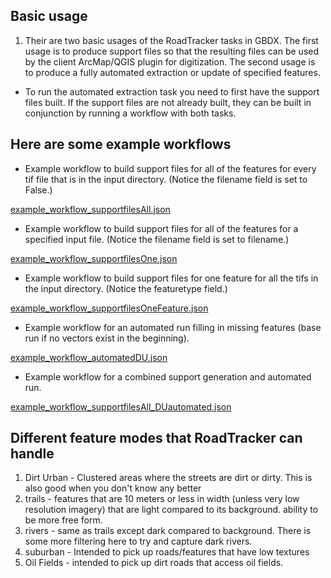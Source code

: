 ## Basic usage

1. Their are two basic usages of the RoadTracker tasks in GBDX. The first usage is to produce support files so that the 
resulting files can be used by the client ArcMap/QGIS plugin for digitization. The second usage is to produce a fully 
automated extraction or update of specified features. 
  * To run the automated extraction task you need to first have the support files built. If the support files are not 
already built, they can be built in conjunction by running a workflow with both tasks.    

## Here are some example workflows

* Example workflow to build support files for all of the features for every tif file that is in the input directory.
(Notice the filename field is set to False.)

[example_workflow_supportfilesAll.json](example_workflow_supportfilesAll.json)

* Example workflow to build support files for all of the features for a specified input file.
(Notice the filename field is set to filename.)

[example_workflow_supportfilesOne.json](example_workflow_supportfilesOne.jsone)

* Example workflow to build support files for one feature for all the tifs in the input directory.
(Notice the featuretype field.)

[example_workflow_supportfilesOneFeature.json](example_workflow_supportfilesOneFeature.jsons)

* Example workflow for an automated run filling in missing features (base run if no vectors exist in the beginning).

[example_workflow_automatedDU.json](example_workflow_automatedDU.json)

* Example workflow for a combined support generation and automated run.

[example_workflow_supportfilesAll_DUautomated.json](example_workflow_supportfilesAll_DUautomated.json)

## Different feature modes that RoadTracker can handle

1. Dirt Urban - Clustered areas where the streets are dirt or dirty. This is also good when you don't know any better
2. trails - features that are 10 meters or less in width (unless very low resolution imagery) that are light compared to its background. ability to be more free form.
3. rivers - same as trails except dark compared to background. There is some more filtering here to try and capture dark rivers.
4. suburban - Intended to pick up roads/features that have low textures
5. Oil Fields - intended to pick up dirt roads that access oil fields.

